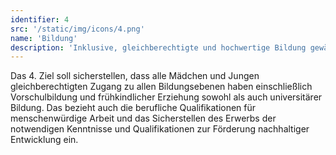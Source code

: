```yaml
---
identifier: 4
src: '/static/img/icons/4.png'
name: 'Bildung'
description: 'Inklusive, gleichberechtigte und hochwertige Bildung gewährleisten und Möglichkeiten lebenslangen Lernens für alle fördern'
---
```

Das 4. Ziel soll sicherstellen, dass alle Mädchen und Jungen gleichberechtigten Zugang zu allen 
Bildungsebenen haben einschließlich Vorschulbildung und frühkindlicher Erziehung sowohl als auch 
universitärer Bildung. Das bezieht auch die berufliche Qualifikationen für menschenwürdige Arbeit und 
das Sicherstellen des Erwerbs der notwendigen Kenntnisse und Qualifikationen zur Förderung nachhaltiger 
Entwicklung ein.
